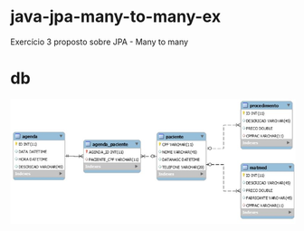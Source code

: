 # java-jpa-many-to-many-ex

Exercício 3 proposto sobre JPA - Many to many

# db

![alt tag](https://raw.githubusercontent.com/hstrada/java-jpa-many-to-many-ex/master/imagens/db-ex3.JPG)

